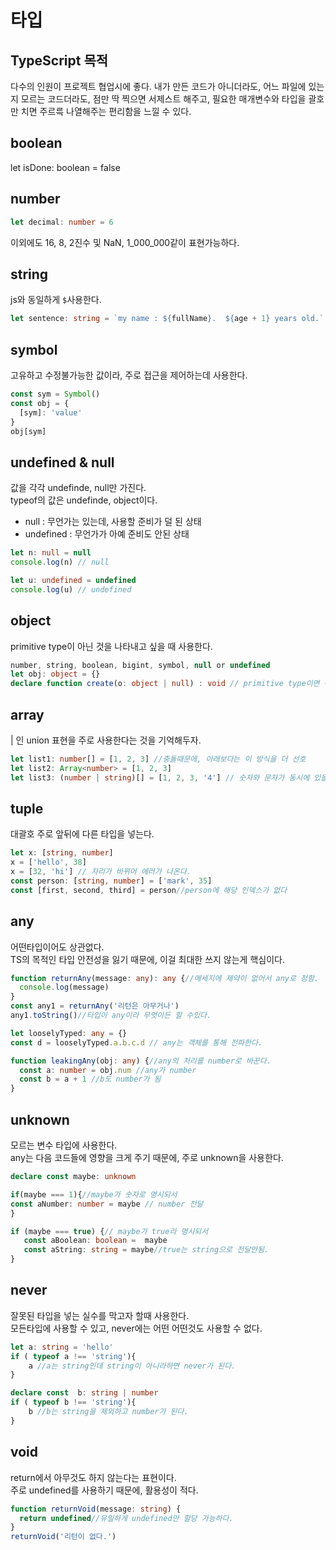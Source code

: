 # 타입
## TypeScript 목적
다수의 인원이 프로젝트 협업시에 좋다.
내가 만든 코드가 아니더라도, 어느 파일에 있는지 모르는 코드더라도, 점만 딱 찍으면 서제스트 해주고,
필요한 매개변수와 타입을 괄호만 치면 주르륵 나열해주는 편리함을 느낄 수 있다.

## boolean
let isDone: boolean = false
   
## number
```ts
let decimal: number = 6
```
이외에도 16, 8, 2진수 및 NaN, 1_000_000같이 표현가능하다.

## string
js와 동일하게 `$`사용한다.
```ts
let sentence: string = `my name : ${fullName}.  ${age + 1} years old.`
```

## symbol
고유하고 수정불가능한 값이라, 주로 접근을 제어하는데 사용한다.
```ts
const sym = Symbol()
const obj = {
  [sym]: 'value'
}
obj[sym]
```

## undefined & null
값을 각각 undefinde, null만 가진다.  
typeof의 값은 undefinde, object이다.
 - null : 무언가는 있는데, 사용할 준비가 덜 된 상태
 - undefined : 무언가가 아예 준비도 안된 상태
```ts
let n: null = null 
console.log(n) // null

let u: undefined = undefined 
console.log(u) // undefined
```

## object
primitive type이 아닌 것을 나타내고 싶을 때 사용한다.
```ts
number, string, boolean, bigint, symbol, null or undefined
let obj: object = {}
declare function create(o: object | null) : void // primitive type이면 에러가 나오게끔
```
## array
| 인 union 표현을 주로 사용한다는 것을 기억해두자.
```ts
let list1: number[] = [1, 2, 3] //충돌때문에, 아래보다는 이 방식을 더 선호
let list2: Array<number> = [1, 2, 3] 
let list3: (number | string)[] = [1, 2, 3, '4'] // 숫자와 문자가 동시에 있을때도 가끔 사용
```

## tuple
대괄호 주로 앞뒤에 다른 타입을 넣는다.
```ts
let x: [string, number]
x = ['hello', 38]
x = [32, 'hi'] // 자리가 바뀌어 에러가 나온다.
const person: [string, number] = ['mark', 35]
const [first, second, third] = person//person에 해당 인덱스가 없다
```

## any
어떤타입이어도 상관없다.  
TS의 목적인 타입 안전성을 잃기 때문에, 이걸 최대한 쓰지 않는게 핵심이다.
```ts
function returnAny(message: any): any {//메세지에 제약이 없어서 any로 정함.
  console.log(message)
}
const any1 = returnAny('리턴은 아무거나')
any1.toString()//타입이 any이라 무엇이든 할 수있다.

let looselyTyped: any = {}
const d = looselyTyped.a.b.c.d // any는 객체를 통해 전파한다.

function leakingAny(obj: any) {//any의 처리를 number로 바꾼다.
  const a: number = obj.num //any가 number
  const b = a + 1 //b도 number가 됨
}
```

## unknown
모르는 변수 타입에 사용한다.   
any는 다음 코드들에 영향을 크게 주기 때문에, 주로 unknown을 사용한다.
```ts
declare const maybe: unknown

if(maybe === 1){//maybe가 숫자로 명시되서
const aNumber: number = maybe // number 전달
}

if (maybe === true) {// maybe가 true라 명시되서
   const aBoolean: boolean =  maybe
   const aString: string = maybe//true는 string으로 전달안됨.
}
```

## never
잘못된 타입을 넣는 실수를 막고자 할때 사용한다.  
모든타입에 사용할 수 있고, never에는 어떤 어떤것도 사용할 수 없다.
```ts
let a: string = 'hello' 
if ( typeof a !== 'string'){
    a //a는 string인데 string이 아니라하면 never가 된다.
}

declare const  b: string | number
if ( typeof b !== 'string'){
    b //b는 string을 제외하고 number가 된다.
}
```

## void
return에서 아무것도 하지 않는다는 표현이다.  
주로 undefined를 사용하기 때문에, 활용성이 적다.
```ts
function returnVoid(message: string) {
  return undefined//유일하게 undefined만 할당 가능하다.
}
returnVoid('리턴이 없다.')
```
